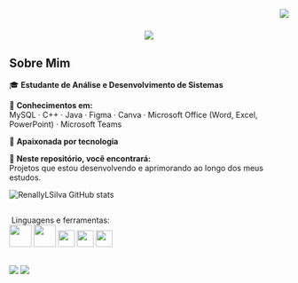 <img align="right" src="https://visitor-badge.laobi.icu/badge?page_id=RenallyLSilva" />

<h1 align="center">
    <img src="https://readme-typing-svg.herokuapp.com/?font=Righteous&size=35&center=true&vCenter=true&width=500&height=70&duration=4000&lines=Olá+Pessoal!+👋🏽;+Meu+nome+é+Renally+Silva!;" />
</h1>

## Sobre Mim

🎓 **Estudante de Análise e Desenvolvimento de Sistemas**

🧠 **Conhecimentos em:**  
MySQL · C++ · Java · Figma · Canva · Microsoft Office (Word, Excel, PowerPoint) · Microsoft Teams

💛 **Apaixonada por tecnologia**

📌 **Neste repositório, você encontrará:**  
Projetos que estou desenvolvendo e aprimorando ao longo dos meus estudos.

![RenallyLSilva GitHub stats](https://github-readme-stats.vercel.app/api?username=RenallyLSilva&show_icons=true&theme=dark)
##
<div>
&nbsp;Linguagens e ferramentas:<br/>
<img height="40" src="https://cdn.jsdelivr.net/gh/devicons/devicon@latest/icons/java/java-original-wordmark.svg" />
<img height="40" src="https://cdn.jsdelivr.net/gh/devicons/devicon@latest/icons/mysql/mysql-original-wordmark.svg" />
<img height="30" src="https://cdn.jsdelivr.net/gh/devicons/devicon@latest/icons/cplusplus/cplusplus-plain.svg" />  
<img height="30" src="https://cdn.jsdelivr.net/gh/devicons/devicon@latest/icons/figma/figma-original.svg" />
<img height="30" src="https://cdn.jsdelivr.net/gh/devicons/devicon@latest/icons/canva/canva-original.svg" />        
</div>

##
<div>
 <a href="https://www.linkedin.com/in/renally-silva-088089239/" target="_blank"><img src="https://img.shields.io/badge/-LinkedIn-%230077B5?style=for-the-badge&logo=linkedin&logoColor=white" target="_blank"></a> 
 <a href = "mailto:renallylaryssa1@gmail.com"><img src="https://img.shields.io/badge/-Gmail-%23333?style=for-the-badge&logo=gmail&logoColor=white" target="_blank"></a>
</div>
